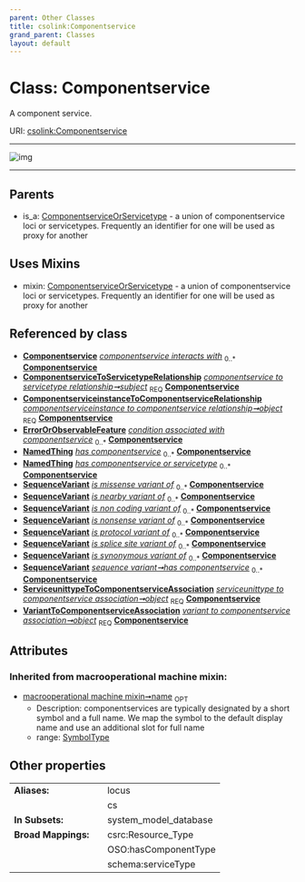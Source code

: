 ```yaml
---
parent: Other Classes
title: csolink:Componentservice
grand_parent: Classes
layout: default
---
```


# Class: Componentservice


A component service.

URI: [csolink:Componentservice](https://w3id.org/csolink/vocab/Componentservice)


---

![img](http://yuml.me/diagram/nofunky;dir:TB/class/[VariantToComponentserviceAssociation],[ServiceunittypeToComponentserviceAssociation],[SequenceVariant],[NamedThing],[ErrorOrObservableFeature],[ComponentserviceinstanceToComponentserviceRelationship],[ComponentserviceToServicetypeRelationship],[ComponentserviceOrServicetype],[ComponentserviceToServicetypeRelationship]++-%20subject%201..1%3E[Componentservice%7Csymbol:string%20%3F;synonym:label_type%20%2A;xref:iri_type%20%2A;name(i):symbol_type%20%3F],[ComponentserviceinstanceToComponentserviceRelationship]++-%20object%201..1%3E[Componentservice],[SequenceVariant]++-%20has%20componentservice(i)%200..%2A%3E[Componentservice],[ComponentserviceGroupingMixin]++-%20has%20componentservice%20or%20servicetype%200..%2A%3E[Componentservice],[SequenceVariant]++-%20has%20componentservice%200..%2A%3E[Componentservice],[ServiceunittypeToComponentserviceAssociation]++-%20object%201..1%3E[Componentservice],[VariantToComponentserviceAssociation]++-%20object%201..1%3E[Componentservice],[Componentservice]uses%20-.-%3E[ComponentserviceOrServicetype],[ComponentserviceOrServicetype]%5E-[Componentservice],[ComponentserviceGroupingMixin])

---


## Parents

 *  is_a: [ComponentserviceOrServicetype](ComponentserviceOrServicetype.md) - a union of componentservice loci or servicetypes. Frequently an identifier for one will be used as proxy for another

## Uses Mixins

 *  mixin: [ComponentserviceOrServicetype](ComponentserviceOrServicetype.md) - a union of componentservice loci or servicetypes. Frequently an identifier for one will be used as proxy for another

## Referenced by class

 *  **[Componentservice](Componentservice.md)** *[componentservice interacts with](componentservice_interacts_with.md)*  <sub>0..*</sub>  **[Componentservice](Componentservice.md)**
 *  **[ComponentserviceToServicetypeRelationship](ComponentserviceToServicetypeRelationship.md)** *[componentservice to servicetype relationship➞subject](componentservice_to_servicetype_relationship_subject.md)*  <sub>REQ</sub>  **[Componentservice](Componentservice.md)**
 *  **[ComponentserviceinstanceToComponentserviceRelationship](ComponentserviceinstanceToComponentserviceRelationship.md)** *[componentserviceinstance to componentservice relationship➞object](componentserviceinstance_to_componentservice_relationship_object.md)*  <sub>REQ</sub>  **[Componentservice](Componentservice.md)**
 *  **[ErrorOrObservableFeature](ErrorOrObservableFeature.md)** *[condition associated with componentservice](condition_associated_with_componentservice.md)*  <sub>0..*</sub>  **[Componentservice](Componentservice.md)**
 *  **[NamedThing](NamedThing.md)** *[has componentservice](has_componentservice.md)*  <sub>0..*</sub>  **[Componentservice](Componentservice.md)**
 *  **[NamedThing](NamedThing.md)** *[has componentservice or servicetype](has_componentservice_or_servicetype.md)*  <sub>0..*</sub>  **[Componentservice](Componentservice.md)**
 *  **[SequenceVariant](SequenceVariant.md)** *[is missense variant of](is_missense_variant_of.md)*  <sub>0..*</sub>  **[Componentservice](Componentservice.md)**
 *  **[SequenceVariant](SequenceVariant.md)** *[is nearby variant of](is_nearby_variant_of.md)*  <sub>0..*</sub>  **[Componentservice](Componentservice.md)**
 *  **[SequenceVariant](SequenceVariant.md)** *[is non coding variant of](is_non_coding_variant_of.md)*  <sub>0..*</sub>  **[Componentservice](Componentservice.md)**
 *  **[SequenceVariant](SequenceVariant.md)** *[is nonsense variant of](is_nonsense_variant_of.md)*  <sub>0..*</sub>  **[Componentservice](Componentservice.md)**
 *  **[SequenceVariant](SequenceVariant.md)** *[is protocol variant of](is_protocol_variant_of.md)*  <sub>0..*</sub>  **[Componentservice](Componentservice.md)**
 *  **[SequenceVariant](SequenceVariant.md)** *[is splice site variant of](is_splice_site_variant_of.md)*  <sub>0..*</sub>  **[Componentservice](Componentservice.md)**
 *  **[SequenceVariant](SequenceVariant.md)** *[is synonymous variant of](is_synonymous_variant_of.md)*  <sub>0..*</sub>  **[Componentservice](Componentservice.md)**
 *  **[SequenceVariant](SequenceVariant.md)** *[sequence variant➞has componentservice](sequence_variant_has_componentservice.md)*  <sub>0..*</sub>  **[Componentservice](Componentservice.md)**
 *  **[ServiceunittypeToComponentserviceAssociation](ServiceunittypeToComponentserviceAssociation.md)** *[serviceunittype to componentservice association➞object](serviceunittype_to_componentservice_association_object.md)*  <sub>REQ</sub>  **[Componentservice](Componentservice.md)**
 *  **[VariantToComponentserviceAssociation](VariantToComponentserviceAssociation.md)** *[variant to componentservice association➞object](variant_to_componentservice_association_object.md)*  <sub>REQ</sub>  **[Componentservice](Componentservice.md)**

## Attributes


### Inherited from macrooperational machine mixin:

 * [macrooperational machine mixin➞name](macrooperational_machine_mixin_name.md)  <sub>OPT</sub>
    * Description: componentservices are typically designated by a short symbol and a full name. We map the symbol to the default display name and use an additional slot for full name
    * range: [SymbolType](types/SymbolType.md)

## Other properties

|  |  |  |
| --- | --- | --- |
| **Aliases:** | | locus |
|  | | cs |
| **In Subsets:** | | system_model_database |
| **Broad Mappings:** | | csrc:Resource_Type |
|  | | OSO:hasComponentType |
|  | | schema:serviceType |

